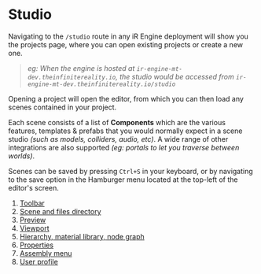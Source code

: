 <!-- import DocCardList from '@theme/DocCardList' -->
<!-- import StudioOverview from './_studio_overview.md' -->

# Studio

Navigating to the `/studio` route in any iR Engine deployment will show you the projects page, where you can open existing projects or create a new one.
> _eg: When the engine is hosted at `ir-engine-mt-dev.theinfinitereality.io`, the studio would be accessed from `ir-engine-mt-dev.theinfinitereality.io/studio`_

Opening a project will open the editor, from which you can then load any scenes contained in your project.

Each scene consists of a list of **Components** which are the various features, templates & prefabs that you would normally expect in a scene studio _(such as models, colliders, audio, etc)_.
A wide range of other integrations are also supported _(eg: portals to let you traverse between worlds)_.

Scenes can be saved by pressing `Ctrl+S` in your keyboard, or by navigating to the save option in the Hamburger menu located at the top-left of the editor's screen.

<!-- Missing partial file for tag: StudioOverview -->

1. [Toolbar](./01_toolbar.md)
2. [Scene and files directory](./02_files.md)
3. [Preview](./03_preview.md)
4. [Viewport](./04_viewport.md)
5. [Hierarchy, material library, node graph](./05_hierarchy.md)
6. [Properties](./06_properties.md)
7. [Assembly menu](./07_assembly.md)
8. [User profile](./08_profile.md)

<!-- <DocCardList /> -->
